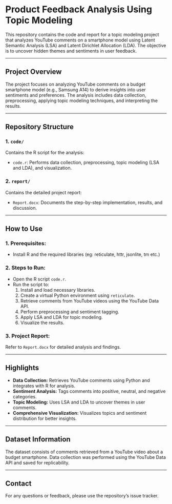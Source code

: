 # Product Feedback Analysis Using Topic Modeling

This repository contains the code and report for a topic modeling project that analyzes YouTube comments on a smartphone model using Latent Semantic Analysis (LSA) and Latent Dirichlet Allocation (LDA). The objective is to uncover hidden themes and sentiments in user feedback.

---

## Project Overview

The project focuses on analyzing YouTube comments on a budget smartphone model (e.g., Samsung A14) to derive insights into user sentiments and preferences. The analysis includes data collection, preprocessing, applying topic modeling techniques, and interpreting the results.

---

## Repository Structure

### 1. `code/`

Contains the R script for the analysis:

-   `code.r`: Performs data collection, preprocessing, topic modeling (LSA and LDA), and visualization.

### 2. `report/`

Contains the detailed project report:

-   `Report.docx`: Documents the step-by-step implementation, results, and discussion.

---

## How to Use

### 1. **Prerequisites:**

-   Install R and the required libraries (eg: reticulate, httr, jsonlite, tm etc.)

### 2. **Steps to Run:**

-   Open the R script `code.r`.
-   Run the script to:
    1. Install and load necessary libraries.
    2. Create a virtual Python environment using `reticulate`.
    3. Retrieve comments from YouTube videos using the YouTube Data API.
    4. Perform preprocessing and sentiment tagging.
    5. Apply LSA and LDA for topic modeling.
    6. Visualize the results.

### 3. **Project Report:**

Refer to `Report.docx` for detailed analysis and findings.

---

## Highlights

-   **Data Collection:** Retrieves YouTube comments using Python and integrates with R for analysis.
-   **Sentiment Analysis:** Tags comments into positive, neutral, and negative categories.
-   **Topic Modeling:** Uses LSA and LDA to uncover themes in user comments.
-   **Comprehensive Visualization:** Visualizes topics and sentiment distribution for better insights.

---

## Dataset Information

The dataset consists of comments retrieved from a YouTube video about a budget smartphone. Data collection was performed using the YouTube Data API and saved for replicability.

---

## Contact

For any questions or feedback, please use the repository’s issue tracker.
